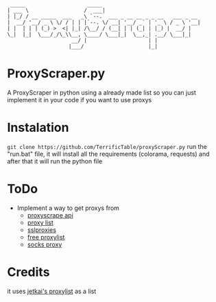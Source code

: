 ```
 _____                    _____                                
| ___ \                  /  ___|                               
| |_/ / __ _____  ___   _\ `--.  ___ _ __ __ _ _ __   ___ _ __ 
|  __/ '__/ _ \ \/ / | | |`--. \/ __| '__/ _` | '_ \ / _ \ '__|
| |  | | | (_) >  <| |_| /\__/ / (__| | | (_| | |_) |  __/ |   
\_|  |_|  \___/_/\_\\__, \____/ \___|_|  \__,_| .__/ \___|_|   
                     __/ |                    | |              
                    |___/                     |_|
```
# ProxyScraper.py
A ProxyScraper in python using  a already made list so you can just implement it in your code if you want to use proxys

<style color="#000">.</style>

# Instalation
```git clone https://github.com/TerrificTable/proxyScraper.py```
run the "run.bat" file, it will install all the requirements (colorama, requests) and after that it will run the python file

# ToDo
  - Implement a way to get proxys from 
    - [proxyscrape api](https://api.proxyscrape.com/?request=getproxies&proxytype=https)
    - [proxy list](https://www.proxy-list.download/api/v1/get?type=http&anon=elite)
    - [sslproxies](http://sslproxies.org)
    - [free proxylist](http://free-proxy-list.net)
    - [socks proxy](http://socks-proxy.net)

# Credits
it uses [jetkai's proxylist](https://github.com/jetkai/proxy-list) as a list
